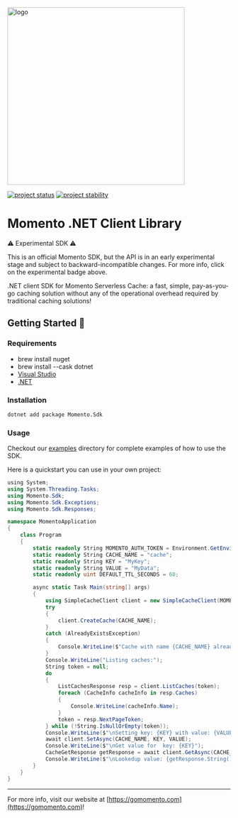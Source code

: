 <img src="https://docs.momentohq.com/img/logo.svg" alt="logo" width="400"/>

[![project status](https://momentohq.github.io/standards-and-practices/badges/project-status-official.svg)](https://github.com/momentohq/standards-and-practices/blob/main/docs/momento-on-github.md)
[![project stability](https://momentohq.github.io/standards-and-practices/badges/project-stability-experimental.svg)](https://github.com/momentohq/standards-and-practices/blob/main/docs/momento-on-github.md) 

# Momento .NET Client Library


:warning: Experimental SDK :warning:

This is an official Momento SDK, but the API is in an early experimental stage and subject to backward-incompatible
changes.  For more info, click on the experimental badge above.


.NET client SDK for Momento Serverless Cache: a fast, simple, pay-as-you-go caching solution without
any of the operational overhead required by traditional caching solutions!



## Getting Started :running:

### Requirements

- brew install nuget 
- brew install --cask dotnet
- [Visual Studio](https://visualstudio.microsoft.com/vs/mac/)
- [.NET](https://docs.microsoft.com/en-us/dotnet/core/install/macos)

### Installation

```bash
dotnet add package Momento.Sdk
```

### Usage

Checkout our [examples](./examples/README.md) directory for complete examples of how to use the SDK.

Here is a quickstart you can use in your own project:

```csharp
﻿using System;
using System.Threading.Tasks;
using Momento.Sdk;
using Momento.Sdk.Exceptions;
using Momento.Sdk.Responses;

namespace MomentoApplication
{
    class Program
    {
        static readonly String MOMENTO_AUTH_TOKEN = Environment.GetEnvironmentVariable("MOMENTO_AUTH_TOKEN");
        static readonly String CACHE_NAME = "cache";
        static readonly String KEY = "MyKey";
        static readonly String VALUE = "MyData";
        static readonly uint DEFAULT_TTL_SECONDS = 60;

        async static Task Main(string[] args)
        {
            using SimpleCacheClient client = new SimpleCacheClient(MOMENTO_AUTH_TOKEN, DEFAULT_TTL_SECONDS);
            try
            {
                client.CreateCache(CACHE_NAME);
            }
            catch (AlreadyExistsException)
            {
                Console.WriteLine($"Cache with name {CACHE_NAME} already exists.\n");
            }
            Console.WriteLine("Listing caches:");
            String token = null;
            do
            {
                ListCachesResponse resp = client.ListCaches(token);
                foreach (CacheInfo cacheInfo in resp.Caches)
                {
                    Console.WriteLine(cacheInfo.Name);
                }
                token = resp.NextPageToken;
            } while (!String.IsNullOrEmpty(token));
            Console.WriteLine($"\nSetting key: {KEY} with value: {VALUE}");
            await client.SetAsync(CACHE_NAME, KEY, VALUE);
            Console.WriteLine($"\nGet value for  key: {KEY}");
            CacheGetResponse getResponse = await client.GetAsync(CACHE_NAME, KEY);
            Console.WriteLine($"\nLookedup value: {getResponse.String()}, Stored value: {VALUE}");
        }
    }
}

```

----------------------------------------------------------------------------------------
For more info, visit our website at [https://gomomento.com](https://gomomento.com)!
